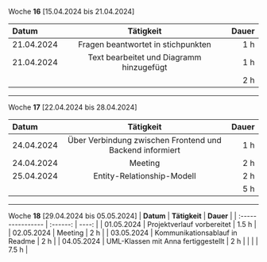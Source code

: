 Woche **16** [15.04.2024 bis 21.04.2024]

| **Datum**              | **Tätigkeit** | **Dauer** |
| :---------------- | :------: | ----: |
| 21.04.2024     |   Fragen beantwortet in stichpunkten   | 1 h |
| 21.04.2024         |   Text bearbeitet und Diagramm hinzugefügt | 1 h |
|          |    | 2 h |

---

Woche **17** [22.04.2024 bis 28.04.2024]

| **Datum**              | **Tätigkeit** | **Dauer** |
| :---------------- | :------: | ----: |
| 24.04.2024     |   Über Verbindung zwischen Frontend und Backend informiert   | 1 h |
| 24.04.2024     |   Meeting   | 2 h |
| 25.04.2024         |   Entity-Relationship-Modell | 2 h |
|          |    | 5 h |
---

Woche **18** [29.04.2024 bis 05.05.2024]
| **Datum**              | **Tätigkeit** | **Dauer** |
| :---------------- | :------: | ----: |
| 01.05.2024     |   Projektverlauf vorbereitet   | 1.5 h |
| 02.05.2024         |   Meeting | 2 h |
| 03.05.2024         |   Kommunikationsablauf in Readme | 2 h |
| 04.05.2024         |   UML-Klassen mit Anna fertiggestellt | 2 h |
|          |    | 7.5 h |
